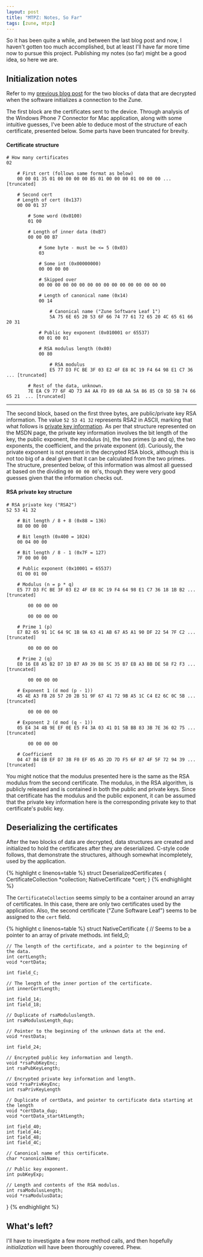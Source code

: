 ```yaml
---
layout: post
title: "MTPZ: Notes, So Far"
tags: [zune, mtpz]
---
```


So it has been quite a while, and between the last blog post and now, I haven't gotten too much
accomplished, but at least I'll have far more time now to pursue this project. Publishing my
notes (so far) might be a good idea, so here we are.

Initialization notes
--------------------

Refer to my [previous blog post](http://kbhomes.github.com/2011/04/26/mtpz-initialization-part-1.html)
for the two blocks of data that are decrypted when the software initializes a connection to the Zune.

The first block are the certificates sent to the device. Through analysis of the Windows Phone 7
Connector for Mac application, along with some intuitive guesses, I've been able to deduce most of
the structure of each certificate, presented below. Some parts have been truncated for brevity.

#### Certificate structure

	# How many certificates
	02 
	
		# First cert (follows same format as below)
		00 00 01 35 01 00 00 00 00 B5 01 00 00 00 01 00 00 00 ... [truncated]
	
		# Second cert
		# Length of cert (0x137)
		00 00 01 37 
	
			# Some word (0x0100)
			01 00 
		
			# Length of inner data (0xB7)
			00 00 00 B7 
		
				# Some byte - must be <= 5 (0x03)
				03 
			
				# Some int (0x00000000)
				00 00 00 00 
			
				# Skipped over
				00 00 00 00 00 00 00 00 00 00 00 00 00 00 00 00 
			
				# Length of canonical name (0x14)
				00 14 
			
					# Canonical name ("Zune Software Leaf 1")
					5A 75 6E 65 20 53 6F 66 74 77 61 72 65 20 4C 65 61 66 20 31 
			
				# Public key exponent (0x010001 or 65537)
				00 01 00 01 
			
				# RSA modulus length (0x80)
				00 80 
			
					# RSA modulus
					E5 77 D3 FC BE 3F 03 E2 4F E8 8C 19 F4 64 98 E1 C7 36 ... [truncated]
				
			# Rest of the data, unknown.
			7E EA C9 77 6F 4D 73 A4 AA FD 89 6B AA 5A 86 85 C0 5D 5B 74 66 65 21  ... [truncated]
	

-------------------------------------------------------------------------------------------------------------

The second block, based on the first three bytes, are public/private key RSA information. The value
`52 53 41 32` represents RSA2 in ASCII, marking that what follows is [private key information](http://msdn.microsoft.com/en-us/library/aa387401.aspx).
As per that structure represented on the MSDN page, the private key information involves the bit length
of the key, the public exponent, the modulus (n), the two primes (p and q), the two exponents, the 
coefficient, and the private exponent (d). Curiously, the private exponent is not present in the 
decrypted RSA block, although this is not too big of a deal given that it can be calculated from the
two primes. The structure, presented below, of this information was almost all guessed at based on the dividing `00 00 00 00`'s, 
though they were very good guesses given that the information checks out.

#### RSA private key structure

	# RSA private key ("RSA2")
	52 53 41 32 

		# Bit length / 8 + 8 (0x88 = 136)
		88 00 00 00 

		# Bit length (0x400 = 1024)
		00 04 00 00 

		# Bit length / 8 - 1 (0x7F = 127)
		7F 00 00 00 

		# Public exponent (0x10001 = 65537)
		01 00 01 00 

		# Modulus (n = p * q)
		E5 77 D3 FC BE 3F 03 E2 4F E8 8C 19 F4 64 98 E1 C7 36 18 1B B2 ... [truncated]

			00 00 00 00 

			00 00 00 00 

		# Prime 1 (p)
		E7 B2 65 91 1C 64 9C 1B 9A 63 41 AB 67 A5 A1 90 DF 22 54 7F C2 ... [truncated]

			00 00 00 00 

		# Prime 2 (q)
		E0 16 E8 A5 B2 D7 1D B7 A9 39 B8 5C 35 B7 EB A3 BB DE 58 F2 F3 ... [truncated]

			00 00 00 00 

		# Exponent 1 (d mod (p - 1))
		45 4E A3 FB 28 57 20 2B 51 9F 67 41 72 9B A5 1C C4 E2 6C 0C 5B ... [truncated]

			00 00 00 00 

		# Exponent 2 (d mod (q - 1))
		05 E4 34 4B 9E EF 0E E5 F4 3A 03 41 D1 5B BB 83 3B 7E 36 02 75 ... [truncated]

			00 00 00 00 

		# Coefficient
		04 47 B4 EB EF D7 3B F0 EF 05 A5 2D 7D F5 6F 87 4F 5F 72 94 39 ... [truncated]
	

You might notice that the modulus presented here is the same as the RSA modulus from the second certificate.
The modulus, in the RSA algorithm, is publicly released and is contained in both the public and private keys. Since
that certificate has the modulus and the public exponent, it can be assumed that the private key information
here is the corresponding private key to that certificate's public key.

Deserializing the certificates
------------------------------

After the two blocks of data are decrypted, data structures are created and initialized to hold the
certificates after they are deserialized. C-style code follows, that demonstrate the structures,
although somewhat incompletely, used by the application.

{% highlight c linenos=table %}
struct DeserializedCertificates
{
	CertificateCollection *collection;
	NativeCertificate *cert;
}
{% endhighlight %}

The `CertificateCollection` seems simply to be a container around an array of certificates. In this case, 
there are only two certificates used by the application. Also, the second certificate ("Zune
Software Leaf") seems to be assigned to the `cert` field.

{% highlight c linenos=table %}
struct NativeCertificate
{
	// Seems to be a pointer to an array of private methods.
	int field_0;
	
	// The length of the certificate, and a pointer to the beginning of the data.
	int certLength;
	void *certData;

	int field_C;

	// The length of the inner portion of the certificate.
	int innerCertLength;

	int field_14;
	int field_18;

	// Duplicate of rsaModuluslength.
	int rsaModulusLength_dup;

	// Pointer to the beginning of the unknown data at the end.
	void *restData;

	int field_24;

	// Encrypted public key information and length.
	void *rsaPubKeyEnc;
	int rsaPubKeyLength;

	// Encrypted private key information and length.
	void *rsaPrivKeyEnc;
	int rsaPrivKeyLength

	// Duplicate of certData, and pointer to certificate data starting at the length
	void *certData_dup;
	void *certData_startAtLength;

	int field_40;
	int field_44;
	int field_48;
	int field_4C;

	// Canonical name of this certificate.
	char *canonicalName;

	// Public key exponent.
	int pubKeyExp;

	// Length and contents of the RSA modulus.
	int rsaModulusLength;
	void *rsaModulusData;
}
{% endhighlight %}

What's left?
------------

I'll have to investigate a few more method calls, and then hopefully _initialization_ will have
been thoroughly covered. Phew.
